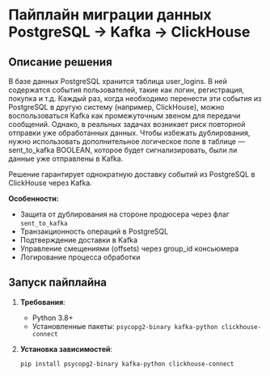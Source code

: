 # Пайплайн миграции данных PostgreSQL → Kafka → ClickHouse

## Описание решения

В базе данных PostgreSQL хранится таблица user_logins. В ней содержатся события пользователей, такие как логин, регистрация, покупка и т.д. Каждый раз, когда необходимо перенести эти события из PostgreSQL в другую систему (например, ClickHouse), можно воспользоваться Kafka как промежуточным звеном для передачи сообщений. Однако, в реальных задачах возникает риск повторной отправки уже обработанных данных. Чтобы избежать дублирования, нужно использовать дополнительное логическое поле в таблице — sent_to_kafka BOOLEAN, которое будет сигнализировать, были ли данные уже отправлены в Kafka.

Решение гарантирует однократную доставку событий из PostgreSQL в ClickHouse через Kafka.

**Особенности:**
- Защита от дублирования на стороне продюсера через флаг `sent_to_kafka`
- Транзакционность операций в PostgreSQL
- Подтверждение доставки в Kafka
- Управление смещениями (offsets) через group_id консьюмера
- Логирование процесса обработки

## Запуск пайплайна

1. **Требования**:
   - Python 3.8+
   - Установленные пакеты: `psycopg2-binary kafka-python clickhouse-connect`

2. **Установка зависимостей**:
   ```bash
   pip install psycopg2-binary kafka-python clickhouse-connect
